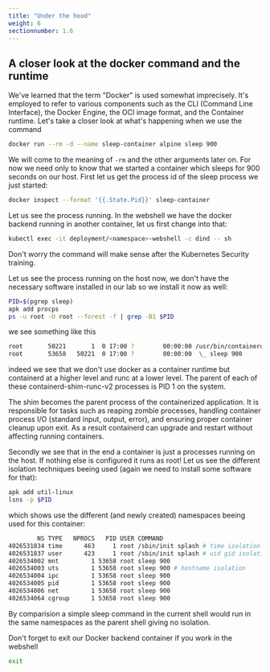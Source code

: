 ```yaml
---
title: "Under the hood"
weight: 6
sectionnumber: 1.6
---
```


## A closer look at the docker command and the runtime

We've learned that the term "Docker" is used somewhat imprecisely. It's employed to refer to various components such as the CLI (Command Line Interface), the Docker Engine, the OCI image format, and the Container runtime. Let's take a closer look at what's happening when we use the command

```bash
docker run --rm -d --name sleep-container alpine sleep 900
```

We will come to the meaning of `-rm` and the other arguments later on. For now we need only to know that we started a container which sleeps for 900 seconds on our host.
First let us get the process id of the sleep process we just started:

```bash
docker inspect --format '{{.State.Pid}}' sleep-container
```

Let us see the process running. In the webshell we have the docker backend running in another container, let us first change into that:

```bash
kubectl exec -it deployment/<namespace>-webshell -c dind -- sh
```

Don't worry the command will make sense after the Kubernetes Security training.

Let us see the process running on the host now, we don't have the necessary software installed in our lab so we install it now as well:

```bash
PID=$(pgrep sleep)
apk add procps
ps -u root -U root --forest -f | grep -B1 $PID
```

we see something like this

```bash
root       50221       1  0 17:00 ?        00:00:00 /usr/bin/containerd-shim-runc-v2 -namespace moby -id 724930591e3fbf44f9cacb60285c0420464c41f5a6366e2b4443c2b53e6cd251 -address /run/containerd/containerd.sock
root       53658   50221  0 17:00 ?        00:00:00  \_ sleep 900
```

indeed we see that we don't use docker as a container runtime but containerd at a higher level and runc at a lower level. The parent of each of these containerd-shim-runc-v2 processes is PID 1 on the system.

The shim becomes the parent process of the containerized application. It is responsible for tasks such as reaping zombie processes, handling container process I/O (standard input, output, error), and ensuring proper container cleanup upon exit. As a result containerd can upgrade and restart without affecting running containers.

Secondly we see that in the end a container is just a processes running on the host. If nothing else is configured it runs as root! Let us see the different isolation techniques beeing used (again we need to install some software for that):

```bash
apk add util-linux
lsns -p $PID
```

which shows use the different (and newly created) namespaces beeing used for this container:

```bash
        NS TYPE   NPROCS   PID USER COMMAND
4026531834 time      463     1 root /sbin/init splash # time isolation
4026531837 user      423     1 root /sbin/init splash # uid gid isolation (root inside is not root outside)
4026534002 mnt         1 53658 root sleep 900 
4026534003 uts         1 53658 root sleep 900 # hostname isolation
4026534004 ipc         1 53658 root sleep 900
4026534005 pid         1 53658 root sleep 900
4026534006 net         1 53658 root sleep 900
4026534064 cgroup      1 53658 root sleep 900
```

By comparision a simple sleep command in the current shell would run in the same namespaces as the parent shell giving no isolation.

Don't forget to exit our Docker backend container if you work in the webshell

```bash
exit
```
